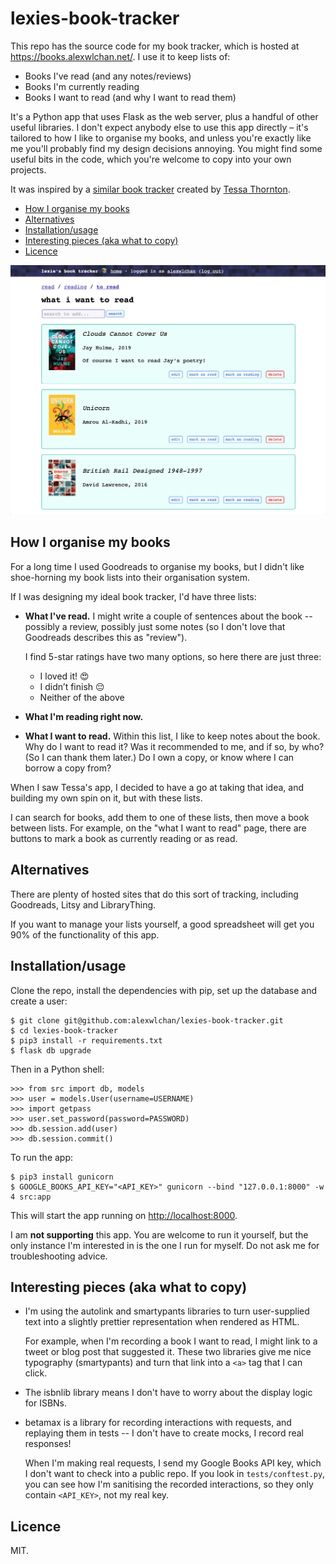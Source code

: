 # lexies-book-tracker

This repo has the source code for my book tracker, which is hosted at <https://books.alexwlchan.net/>.
I use it to keep lists of:

*   Books I've read (and any notes/reviews)
*   Books I'm currently reading
*   Books I want to read (and why I want to read them)

It's a Python app that uses Flask as the web server, plus a handful of other useful libraries.
I don't expect anybody else to use this app directly – it's tailored to how I like to organise my books, and unless you're exactly like me you'll probably find my design decisions annoying.
You might find some useful bits in the code, which you're welcome to copy into your own projects.

It was inspired by a <a href="http://tessa-books.glitch.me">similar book tracker</a> created by <a href="https://twitter.com/tessthornton">Tessa Thornton</a>.

*   [How I organise my books](#organise)
*   [Alternatives](#alternatives)
*   [Installation/usage](#installation)
*   [Interesting pieces (aka what to copy)](#interesting)
*   [Licence](#licence)

![Screen shot of the "to read" page.](screenshot.png)



<h2 id="organise">How I organise my books</h2>

For a long time I used Goodreads to organise my books, but I didn't like shoe-horning my book lists into their organisation system.

If I was designing my ideal book tracker, I'd have three lists:

*   **What I've read.**
    I might write a couple of sentences about the book -- possibly a review, possibly just some notes (so I don't love that Goodreads describes this as "review").

    I find 5-star ratings have two many options, so here there are just three:

    *   I loved it! 😍
    *   I didn’t finish 😔
    *   Neither of the above

*   **What I'm reading right now.**

*   **What I want to read.**
    Within this list, I like to keep notes about the book.
    Why do I want to read it?
    Was it recommended to me, and if so, by who?
    (So I can thank them later.)
    Do I own a copy, or know where I can borrow a copy from?

When I saw Tessa's app, I decided to have a go at taking that idea, and building my own spin on it, but with these lists.

I can search for books, add them to one of these lists, then move a book between lists.
For example, on the "what I want to read" page, there are buttons to mark a book as currently reading or as read.



<h2 id="alternatives">Alternatives</h2>

There are plenty of hosted sites that do this sort of tracking, including Goodreads, Litsy and LibraryThing.

If you want to manage your lists yourself, a good spreadsheet will get you 90% of the functionality of this app.



<h2 id="installation">Installation/usage</h2>

Clone the repo, install the dependencies with pip, set up the database and create a user:

```console
$ git clone git@github.com:alexwlchan/lexies-book-tracker.git
$ cd lexies-book-tracker
$ pip3 install -r requirements.txt
$ flask db upgrade
```

Then in a Python shell:

```pycon
>>> from src import db, models
>>> user = models.User(username=USERNAME)
>>> import getpass
>>> user.set_password(password=PASSWORD)
>>> db.session.add(user)
>>> db.session.commit()
```

To run the app:

```console
$ pip3 install gunicorn
$ GOOGLE_BOOKS_API_KEY="<API_KEY>" gunicorn --bind "127.0.0.1:8000" -w 4 src:app
```

This will start the app running on <http://localhost:8000>.

I am **not supporting** this app.
You are welcome to run it yourself, but the only instance I'm interested in is the one I run for myself.
Do not ask me for troubleshooting advice.



<h2 id="interesting">Interesting pieces (aka what to copy)</h2>

*   I'm using the autolink and smartypants libraries to turn user-supplied text into a slightly prettier representation when rendered as HTML.

    For example, when I'm recording a book I want to read, I might link to a tweet or blog post that suggested it.
    These two libraries give me nice typography (smartypants) and turn that link into a `<a>` tag that I can click.

*   The isbnlib library means I don't have to worry about the display logic for ISBNs.

*   betamax is a library for recording interactions with requests, and replaying them in tests -- I don't have to create mocks, I record real responses!

    When I'm making real requests, I send my Google Books API key, which I don't want to check into a public repo.
    If you look in `tests/conftest.py`, you can see how I'm sanitising the recorded interactions, so they only contain `<API_KEY>`, not my real key.



<h2 id="licence">Licence</h2>

MIT.
